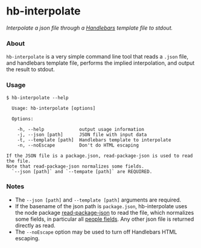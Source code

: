# hb-interpolate
*Interpolate a json file through a [Handlebars](http://handlebarsjs.com/) template file to stdout.*

### About

`hb-interpolate` is a very simple command line tool that reads a `.json` file, and handlebars template file, performs the implied interpolation, and output the result to stdout.

### Usage

```
$ hb-interpolate --help

  Usage: hb-interpolate [options]

  Options:

    -h, --help             output usage information
    -j, --json [path]      JSON file with input data
    -t, --template [path]  Handlebars template to interpolate
    -n, --noEscape         Don't do HTML escaping

If the JSON file is a package.json, read-package-json is used to read the file.
Note that read-package-json normalizes some fields.
  `--json [path]` and `--tempate [path]` are REQUIRED.
```

### Notes

* The `--json [path]` and `--template [path]` arguments are required.
* If the basename of the json path is `package.json`, hb-interpolate uses the node package [read-package-json](https://www.npmjs.com/package/read-package-json) to read the file, which normalizes some fields, in particular all [people fields](https://docs.npmjs.com/files/package.json#people-fields-author-contributors). Any other json file is returned directly as read.
* The `--noEscape` option may be used to turn off Handlebars HTML escaping.

